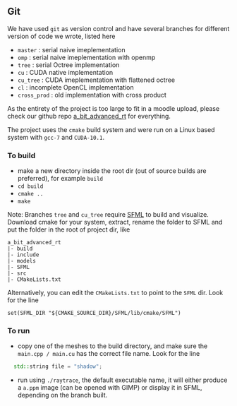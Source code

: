 
## Git
We have used `git` as version control and have several branches for different version of code we wrote, listed here

  - `master` : serial naive imeplementation
  - `omp` : serial naive imeplementation with openmp
  - `tree` : serial Octree implementation
  - `cu` : CUDA native implementation
  - `cu_tree` : CUDA imeplementation with flattened octree
  - `cl` : incomplete OpenCL implementation
  - `cross_prod` : old implementation with cross product

As the entirety of the project is too large to fit in a moodle upload, please check our github repo [a_bit_advanced_rt](https://github.com/hpsc-iitb/a_bit_advanced_rt) for everything.

The project uses the `cmake` build system and were run on a Linux based system with `gcc-7` and `CUDA-10.1`. 

### To build
  - make a new directory inside the root dir (out of source builds are preferred), for example `build`
  - `cd build`
  - `cmake ..`
  - `make`

Note: Branches `tree` and `cu_tree` require [SFML](https://www.sfml-dev.org/) to build and visualize. Download cmake for your system, extract, rename the folder to SFML and put the folder in the root of project dir, like

```
a_bit_advanced_rt
|- build
|- include
|- models
|- SFML
|- src
|- CMakeLists.txt
```
Alternatively, you can edit the `CMakeLists.txt` to point to the `SFML` dir. Look for the line 
```
set(SFML_DIR "${CMAKE_SOURCE_DIR}/SFML/lib/cmake/SFML")
```

### To run
  - copy one of the meshes to the build directory, and make sure the `main.cpp / main.cu` has the correct file name. Look for the line
  ```c++
    std::string file = "shadow";
  ```
  - run using `./raytrace`, the default executable name, it will either produce a `a.ppm` image (can be opened with GIMP) or display it in SFML, depending on the branch built.